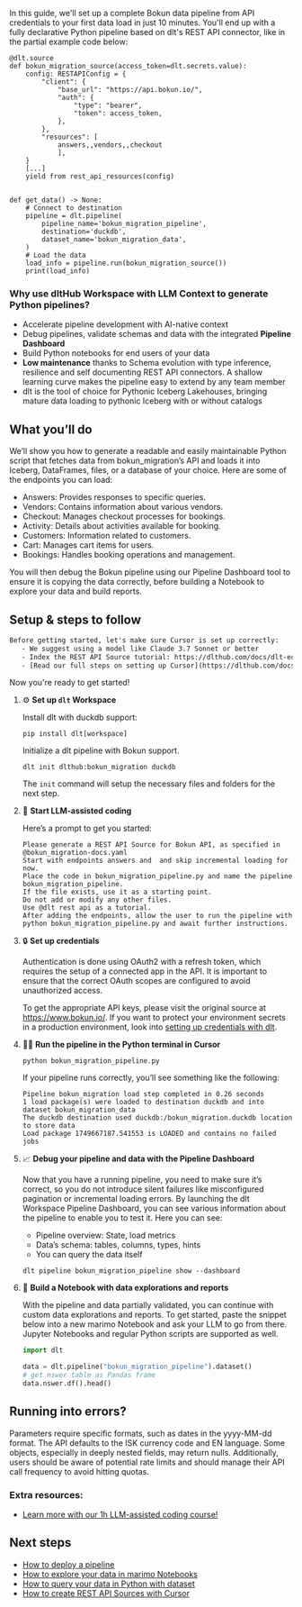 In this guide, we'll set up a complete Bokun data pipeline from API credentials to your first data load in just 10 minutes. You'll end up with a fully declarative Python pipeline based on dlt's REST API connector, like in the partial example code below:

```python-outcome
@dlt.source
def bokun_migration_source(access_token=dlt.secrets.value):
    config: RESTAPIConfig = {
        "client": {
            "base_url": "https://api.bokun.io/",
            "auth": {
                "type": "bearer",
                "token": access_token,
            },
        },
        "resources": [
            answers,,vendors,,checkout
            ],
    }
    [...]
    yield from rest_api_resources(config)


def get_data() -> None:
    # Connect to destination
    pipeline = dlt.pipeline(
        pipeline_name='bokun_migration_pipeline',
        destination='duckdb',
        dataset_name='bokun_migration_data', 
    )
    # Load the data
    load_info = pipeline.run(bokun_migration_source())
    print(load_info) 
```

### Why use dltHub Workspace with LLM Context to generate Python pipelines?

- Accelerate pipeline development with AI-native context
- Debug pipelines, validate schemas and data with the integrated **Pipeline Dashboard**
- Build Python notebooks for end users of your data
- **Low maintenance** thanks to Schema evolution with type inference, resilience and self documenting REST API connectors. A shallow learning curve makes the pipeline easy to extend by any team member
- dlt is the tool of choice for Pythonic Iceberg Lakehouses, bringing mature data loading to pythonic Iceberg with or without catalogs

## What you’ll do

We’ll show you how to generate a readable and easily maintainable Python script that fetches data from bokun_migration’s API and loads it into Iceberg, DataFrames, files, or a database of your choice. Here are some of the endpoints you can load:

- Answers: Provides responses to specific queries.
- Vendors: Contains information about various vendors.
- Checkout: Manages checkout processes for bookings.
- Activity: Details about activities available for booking.
- Customers: Information related to customers.
- Cart: Manages cart items for users.
- Bookings: Handles booking operations and management.

You will then debug the Bokun pipeline using our Pipeline Dashboard tool to ensure it is copying the data correctly, before building a Notebook to explore your data and build reports.

## Setup & steps to follow

```default
Before getting started, let's make sure Cursor is set up correctly:
   - We suggest using a model like Claude 3.7 Sonnet or better
   - Index the REST API Source tutorial: https://dlthub.com/docs/dlt-ecosystem/verified-sources/rest_api/ and add it to context as **@dlt rest api**
   - [Read our full steps on setting up Cursor](https://dlthub.com/docs/dlt-ecosystem/llm-tooling/cursor-restapi#23-configuring-cursor-with-documentation)
```

Now you're ready to get started!

1. ⚙️ **Set up `dlt` Workspace**
    
    Install dlt with duckdb support:
    ```shell
    pip install dlt[workspace]
    ```

    Initialize a dlt pipeline with Bokun support.
    ```shell
    dlt init dlthub:bokun_migration duckdb
    ```

    The `init` command will setup the necessary files and folders for the next step.
    
2. 🤠 **Start LLM-assisted coding**
    
    Here’s a prompt to get you started:
    
    ```prompt
    Please generate a REST API Source for Bokun API, as specified in @bokun_migration-docs.yaml 
    Start with endpoints answers and  and skip incremental loading for now. 
    Place the code in bokun_migration_pipeline.py and name the pipeline bokun_migration_pipeline. 
    If the file exists, use it as a starting point. 
    Do not add or modify any other files. 
    Use @dlt rest api as a tutorial. 
    After adding the endpoints, allow the user to run the pipeline with python bokun_migration_pipeline.py and await further instructions.
    ```

    
3. 🔒 **Set up credentials** 
    
    Authentication is done using OAuth2 with a refresh token, which requires the setup of a connected app in the API. It is important to ensure that the correct OAuth scopes are configured to avoid unauthorized access.
    
    To get the appropriate API keys, please visit the original source at https://www.bokun.io/.
    If you want to protect your environment secrets in a production environment, look into [setting up credentials with dlt](https://dlthub.com/docs/walkthroughs/add_credentials).
    
4. 🏃‍♀️ **Run the pipeline in the Python terminal in Cursor**
    
    ```shell
    python bokun_migration_pipeline.py
    ```
    
    If your pipeline runs correctly, you’ll see something like the following:
    
    ```shell
    Pipeline bokun_migration load step completed in 0.26 seconds
    1 load package(s) were loaded to destination duckdb and into dataset bokun_migration_data
    The duckdb destination used duckdb:/bokun_migration.duckdb location to store data
    Load package 1749667187.541553 is LOADED and contains no failed jobs
    ```
    
5. 📈 **Debug your pipeline and data with the Pipeline Dashboard**

    Now that you have a running pipeline, you need to make sure it’s correct, so you do not introduce silent failures like misconfigured pagination or incremental loading errors. By launching the dlt Workspace Pipeline Dashboard, you can see various information about the pipeline to enable you to test it. Here you can see:
    - Pipeline overview: State, load metrics
    - Data’s schema: tables, columns, types, hints
    - You can query the data itself
    
    ```shell
    dlt pipeline bokun_migration_pipeline show --dashboard
    ```
    
6. 🐍 **Build a Notebook with data explorations and reports**

    With the pipeline and data partially validated, you can continue with custom data explorations and reports. To get started, paste the snippet below into a new marimo Notebook and ask your LLM to go from there. Jupyter Notebooks and regular Python scripts are supported as well.

    
    ```python
    import dlt

   data = dlt.pipeline("bokun_migration_pipeline").dataset()
   # get nswer table as Pandas frame
   data.nswer.df().head()
    ```

## Running into errors?

Parameters require specific formats, such as dates in the yyyy-MM-dd format. The API defaults to the ISK currency code and EN language. Some objects, especially in deeply nested fields, may return nulls. Additionally, users should be aware of potential rate limits and should manage their API call frequency to avoid hitting quotas.

### Extra resources:

- [Learn more with our 1h LLM-assisted coding course!](https://www.youtube.com/watch?v=GGid70rnJuM)

## Next steps

- [How to deploy a pipeline](https://dlthub.com/docs/walkthroughs/deploy-a-pipeline)
- [How to explore your data in marimo Notebooks](https://dlthub.com/docs/general-usage/dataset-access/marimo)
- [How to query your data in Python with dataset](https://dlthub.com/docs/general-usage/dataset-access/dataset)
- [How to create REST API Sources with Cursor](https://dlthub.com/docs/dlt-ecosystem/llm-tooling/cursor-restapi)